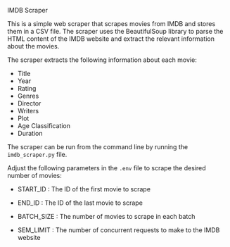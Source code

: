 IMDB Scraper

This is a simple web scraper that scrapes movies from IMDB and stores them in a CSV file. 
The scraper uses the BeautifulSoup library to parse the HTML content of the IMDB website and extract the relevant information about the movies.

The scraper extracts the following information about each movie:
- Title
- Year
- Rating
- Genres
- Director
- Writers
- Plot
- Age Classification
- Duration

The scraper can be run from the command line by running the `imdb_scraper.py` file. 

Adjust the following parameters in the `.env` file to scrape the desired number of movies:

- START_ID : The ID of the first movie to scrape
- END_ID  : The ID of the last movie to scrape

- BATCH_SIZE : The number of movies to scrape in each batch  

- SEM_LIMIT : The number of concurrent requests to make to the IMDB website 
